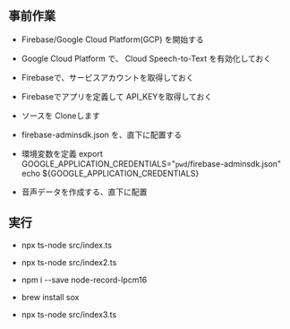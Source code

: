 ## 事前作業

- Firebase/Google Cloud Platform(GCP) を開始する
- Google Cloud Platform で、 Cloud Speech-to-Text を有効化しておく
- Firebaseで、サービスアカウントを取得しておく
- Firebaseでアプリを定義して API_KEYを取得しておく

- ソースを Cloneします

- firebase-adminsdk.json を、直下に配置する

- 環境変数を定義
 export GOOGLE_APPLICATION_CREDENTIALS="`pwd`/firebase-adminsdk.json"
 echo ${GOOGLE_APPLICATION_CREDENTIALS}

- 音声データを作成する、直下に配置

## 実行

- npx ts-node src/index.ts
- npx ts-node src/index2.ts

- npm i --save node-record-lpcm16
- brew install sox

- npx ts-node src/index3.ts